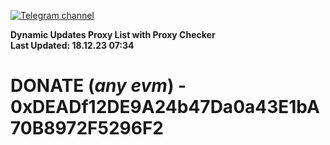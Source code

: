 [![Telegram channel](https://img.shields.io/endpoint?url=https://runkit.io/damiankrawczyk/telegram-badge/branches/master?url=https://t.me/n4z4v0d)](https://t.me/n4z4v0d) 

**Dynamic Updates Proxy List with Proxy Checker**  
**Last Updated: 18.12.23 07:34**

# DONATE (_any evm_) - 0xDEADf12DE9A24b47Da0a43E1bA70B8972F5296F2
